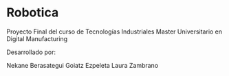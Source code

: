 # Robotica
Proyecto Final del curso de Tecnologías Industriales
Master Universitario en Digital Manufacturing

Desarrollado por:

Nekane Berasategui
Goiatz Ezpeleta
Laura Zambrano
